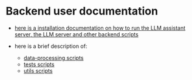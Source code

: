 # Backend user documentation

- [here is a installation documentation on how to run the LLM assistant server, the LLM server and other backend scripts](../backend/README.md)

- here is a brief description of:
    - [data-processing scripts](../backend/data-processing/README.md)
    - [tests scripts](../backend/tests/README.md)
    - [utils scripts](../backend/utils/README.md)